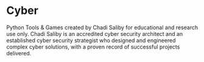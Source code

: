 # Cyber
Python Tools & Games created by Chadi Saliby for educational and research use only.
Chadi Saliby is an accredited cyber security architect and an established cyber security strategist who designed and engineered complex cyber solutions, with a proven record of successful projects delivered.  
